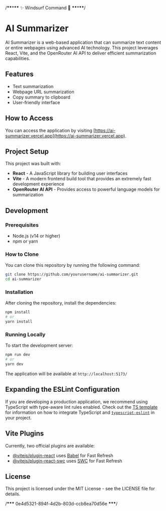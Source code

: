 /**\*\***\***\*\*** ✨ Windsurf Command 🌟 **\*\***\***\*\***/

# AI Summarizer

AI Summarizer is a web-based application that can summarize text content or entire webpages using advanced AI technology. This project leverages React, Vite, and the OpenRouter AI API to deliver efficient summarization capabilities.

## Features

- Text summarization
- Webpage URL summarization
- Copy summary to clipboard
- User-friendly interface

## How to Access

You can access the application by visiting [https://ai-summarizer.vercel.app](https://ai-summarizer.vercel.app).

## Project Setup

This project was built with:

- **React** - A JavaScript library for building user interfaces
- **Vite** - A modern frontend build tool that provides an extremely fast development experience
- **OpenRouter AI API** - Provides access to powerful language models for summarization

## Development

### Prerequisites

- Node.js (v14 or higher)
- npm or yarn

### How to Clone

You can clone this repository by running the following command:

```bash
git clone https://github.com/yourusername/ai-summarizer.git
cd ai-summarizer
```

### Installation

After cloning the repository, install the dependencies:

```bash
npm install
# or
yarn install
```

### Running Locally

To start the development server:

```bash
npm run dev
# or
yarn dev
```

The application will be available at `http://localhost:5173/`

## Expanding the ESLint Configuration

If you are developing a production application, we recommend using TypeScript with type-aware lint rules enabled. Check out the [TS template](https://github.com/vitejs/vite/tree/main/packages/create-vite/template-react-ts) for information on how to integrate TypeScript and [`typescript-eslint`](https://typescript-eslint.io) in your project.

## Vite Plugins

Currently, two official plugins are available:

- [@vitejs/plugin-react](https://github.com/vitejs/vite-plugin-react/blob/main/packages/plugin-react) uses [Babel](https://babeljs.io/) for Fast Refresh
- [@vitejs/plugin-react-swc](https://github.com/vitejs/vite-plugin-react/blob/main/packages/plugin-react-swc) uses [SWC](https://swc.rs/) for Fast Refresh

## License

This project is licensed under the MIT License - see the LICENSE file for details.

/**\*\*\*** 0e4d5321-894f-4d2b-803d-ccb8ea70d56e **\*\*\***/
